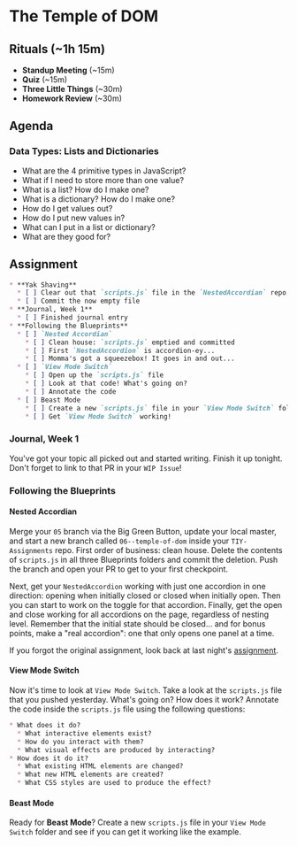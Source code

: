 # The Temple of DOM

## Rituals (~1h 15m)

* **Standup Meeting** (~15m)
* **Quiz** (~15m)
* **Three Little Things** (~30m)
* **Homework Review** (~30m)

## Agenda

### Data Types: Lists and Dictionaries

* What are the 4 primitive types in JavaScript?
* What if I need to store more than one value?
* What is a list? How do I make one?
* What is a dictionary? How do I make one?
* How do I get values out?
* How do I put new values in?
* What can I put in a list or dictionary?
* What are they good for?

## Assignment

```markdown
* **Yak Shaving**
  * [ ] Clear out that `scripts.js` file in the `NestedAccordian` repo
  * [ ] Commit the now empty file
* **Journal, Week 1**
  * [ ] Finished journal entry
* **Following the Blueprints**
  * [ ] `Nested Accordian`
    * [ ] Clean house: `scripts.js` emptied and committed
    * [ ] First `NestedAccordion` is accordion-ey...
    * [ ] Momma's got a squeezebox! It goes in and out...
  * [ ] `View Mode Switch`
    * [ ] Open up the `scripts.js` file 
    * [ ] Look at that code! What's going on?
    * [ ] Annotate the code 
  * [ ] Beast Mode
    * [ ] Create a new `scripts.js` file in your `View Mode Switch` folder
    * [ ] Get `View Mode Switch` working!
```

### Journal, Week 1

You've got your topic all picked out and started writing. Finish it up tonight. Don't forget to link to that PR in your `WIP Issue`!

### Following the Blueprints

#### Nested Accordian

Merge your `05` branch via the Big Green Button, update your local master, and start a new branch called `06--temple-of-dom` inside your `TIY-Assignments` repo. First order of business: clean house. Delete the contents of `scripts.js` in all three Blueprints folders and commit the deletion. Push the branch and open your PR to get to your first checkpoint.

Next, get your `NestedAccordion` working with just one accordion in one direction: opening when initially closed or closed when initially open. Then you can start to work on the toggle for that accordion. Finally, get the open and close working for all accordions on the page, regardless of nesting level. Remember that the initial state should be closed... and for bonus points, make a "real accordion": one that only opens one panel at a time.

If you forgot the original assignment, look back at last night's [assignment](https://github.com/TIY-Durham/2015-FALL-FEE/tree/master/05--Shavers-Of-The-Lost-Yak).

#### View Mode Switch

Now it's time to look at `View Mode Switch`. Take a look at the `scripts.js` file that you pushed yesterday. What's going on? How does it work? Annotate the code inside the `scripts.js` file using the following questions:

```markdown
* What does it do?
  * What interactive elements exist?
  * How do you interact with them?
  * What visual effects are produced by interacting?
* How does it do it?
  * What existing HTML elements are changed?
  * What new HTML elements are created?
  * What CSS styles are used to produce the effect?
```
#### Beast Mode

Ready for **Beast Mode**? Create a new `scripts.js` file in your `View Mode Switch` folder and see if you can get it working like the example.
